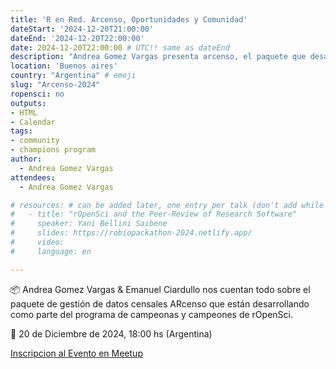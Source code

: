 ```yaml
---
title: 'R en Red. Arcenso, Oportunidades y Comunidad'
dateStart: '2024-12-20T21:00:00'
dateEnd: '2024-12-20T22:00:00'
date: 2024-12-20T22:00:00 # UTC!! same as dateEnd
description: "Andrea Gomez Vargas presenta arcenso, el paquete que desarrollo durante el programa de campeones de rOpensci en un evento organizado junto con RenBaires y R-Ladies Buenos Aires"
location: 'Buenos aires'
country: "Argentina" # emoji
slug: "Arcenso-2024"
ropensci: no
outputs: 
- HTML
- Calendar 
tags: 
- community
- champions program
author:
  - Andrea Gomez Vargas
attendees:
  - Andrea Gomez Vargas

# resources: # can be added later, one entry per talk (don't add while still empty, add once there are resources)
#   - title: "rOpenSci and the Peer-Review of Research Software"
#     speaker: Yani Bellini Saibene
#     slides: https://robiopackathon-2024.netlify.app/ 
#     video: 
#     language: en

---
```


📦 Andrea Gomez Vargas & Emanuel Ciardullo nos cuentan todo sobre el paquete de gestión de 
datos censales ARcenso que están desarrollando como parte del programa de campeonas y 
campeones de rOpenSci.

📅 20 de Diciembre de 2024, 18:00 hs (Argentina)

[Inscripcion al Evento en Meetup](https://www.meetup.com/es-ES/renbaires/events/304935866/)